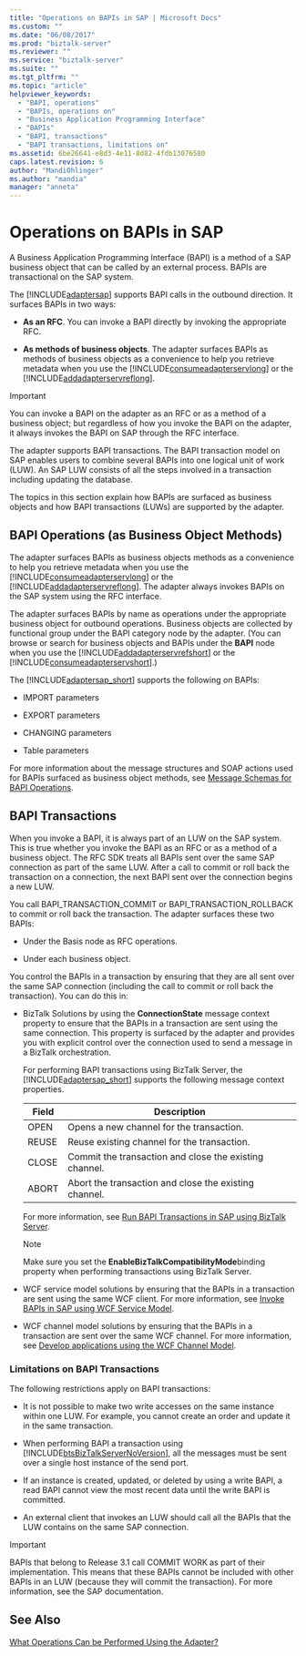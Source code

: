 ```yaml
---
title: "Operations on BAPIs in SAP | Microsoft Docs"
ms.custom: ""
ms.date: "06/08/2017"
ms.prod: "biztalk-server"
ms.reviewer: ""
ms.service: "biztalk-server"
ms.suite: ""
ms.tgt_pltfrm: ""
ms.topic: "article"
helpviewer_keywords: 
  - "BAPI, operations"
  - "BAPIs, operations on"
  - "Business Application Programming Interface"
  - "BAPIs"
  - "BAPI, transactions"
  - "BAPI transactions, limitations on"
ms.assetid: 6be26641-e8d3-4e11-8d82-4fdb13076580
caps.latest.revision: 6
author: "MandiOhlinger"
ms.author: "mandia"
manager: "anneta"
---
```

# Operations on BAPIs in SAP
A Business Application Programming Interface (BAPI) is a method of a SAP business object that can be called by an external process. BAPIs are transactional on the SAP system.  
  
 The [!INCLUDE[adaptersap](../../includes/adaptersap-md.md)] supports BAPI calls in the outbound direction. It surfaces BAPIs in two ways:  
  
-   **As an RFC**. You can invoke a BAPI directly by invoking the appropriate RFC.  
  
-   **As methods of business objects**. The adapter surfaces BAPIs as methods of business objects as a convenience to help you retrieve metadata when you use the [!INCLUDE[consumeadapterservlong](../../includes/consumeadapterservlong-md.md)] or the [!INCLUDE[addadapterservreflong](../../includes/addadapterservreflong-md.md)].  
  
> [!IMPORTANT]
>  You can invoke a BAPI on the adapter as an RFC or as a method of a business object; but regardless of how you invoke the BAPI on the adapter, it always invokes the BAPI on SAP through the RFC interface.  
  
 The adapter supports BAPI transactions. The BAPI transaction model on SAP enables users to combine several BAPIs into one logical unit of work (LUW). An SAP LUW consists of all the steps involved in a transaction including updating the database.  
  
 The topics in this section explain how BAPIs are surfaced as business objects and how BAPI transactions (LUWs) are supported by the adapter.  
 
  
## BAPI Operations (as Business Object Methods)  
 The adapter surfaces BAPIs as business objects methods as a convenience to help you retrieve metadata when you use the [!INCLUDE[consumeadapterservlong](../../includes/consumeadapterservlong-md.md)] or the [!INCLUDE[addadapterservreflong](../../includes/addadapterservreflong-md.md)]. The adapter always invokes BAPIs on the SAP system using the RFC interface.  
  
 The adapter surfaces BAPIs by name as operations under the appropriate business object for outbound operations. Business objects are collected by functional group under the BAPI category node by the adapter. (You can browse or search for business objects and BAPIs under the **BAPI** node when you use the [!INCLUDE[addadapterservrefshort](../../includes/addadapterservrefshort-md.md)] or the [!INCLUDE[consumeadapterservshort](../../includes/consumeadapterservshort-md.md)].)  
  
 The [!INCLUDE[adaptersap_short](../../includes/adaptersap-short-md.md)] supports the following on BAPIs:  
  
-   IMPORT parameters  
  
-   EXPORT parameters  
  
-   CHANGING parameters  
  
-   Table parameters  
  
 For more information about the message structures and SOAP actions used for BAPIs surfaced as business object methods, see [Message Schemas for BAPI Operations](../../adapters-and-accelerators/adapter-sap/message-schemas-for-bapi-operations.md).  
  
## BAPI Transactions  
 When you invoke a BAPI, it is always part of an LUW on the SAP system. This is true whether you invoke the BAPI as an RFC or as a method of a business object. The RFC SDK treats all BAPIs sent over the same SAP connection as part of the same LUW. After a call to commit or roll back the transaction on a connection, the next BAPI sent over the connection begins a new LUW.  
  
 You call BAPI_TRANSACTION_COMMIT or BAPI_TRANSACTION_ROLLBACK to commit or roll back the transaction. The adapter surfaces these two BAPIs:  
  
-   Under the Basis node as RFC operations.  
  
-   Under each business object.  
  
 You control the BAPIs in a transaction by ensuring that they are all sent over the same SAP connection (including the call to commit or roll back the transaction). You can do this in:  
  
-   BizTalk Solutions by using the **ConnectionState** message context property to ensure that the BAPIs in a transaction are sent using the same connection. This property is surfaced by the adapter and provides you with explicit control over the connection used to send a message in a BizTalk orchestration.  
  
     For performing BAPI transactions using BizTalk Server, the [!INCLUDE[adaptersap_short](../../includes/adaptersap-short-md.md)] supports the following message context properties.  
  
    |Field|Description|  
    |-----------|-----------------|  
    |OPEN|Opens a new channel for the transaction.|  
    |REUSE|Reuse existing channel for the transaction.|  
    |CLOSE|Commit the transaction and close the existing channel.|  
    |ABORT|Abort the transaction and close the existing channel.|  
  
     For more information, see [Run BAPI Transactions in SAP using BizTalk Server](../../adapters-and-accelerators/adapter-sap/run-bapi-transactions-in-sap-using-biztalk-server.md).  
  
    > [!NOTE]
    >  Make sure you set the **EnableBizTalkCompatibilityMode**binding property when performing transactions using BizTalk Server.  
  
-   WCF service model solutions by ensuring that the BAPIs in a transaction are sent using the same WCF client. For more information, see [Invoke BAPIs in SAP using WCF Service Model](../../adapters-and-accelerators/adapter-sap/invoke-bapis-in-sap-using-the-wcf-service-model.md).  
  
-   WCF channel model solutions by ensuring that the BAPIs in a transaction are sent over the same WCF channel. For more information, see [Develop applications using the WCF Channel Model](../../adapters-and-accelerators/adapter-sap/develop-sap-applications-using-the-wcf-channel-model.md).  
  
### Limitations on BAPI Transactions  
 The following restrictions apply on BAPI transactions:  
  
-   It is not possible to make two write accesses on the same instance within one LUW. For example, you cannot create an order and update it in the same transaction.  
  
-   When performing BAPI a transaction using [!INCLUDE[btsBizTalkServerNoVersion](../../includes/btsbiztalkservernoversion-md.md)], all the messages must be sent over a single host instance of the send port.  
  
-   If an instance is created, updated, or deleted by using a write BAPI, a read BAPI cannot view the most recent data until the write BAPI is committed.  
  
-   An external client that invokes an LUW should call all the BAPIs that the LUW contains on the same SAP connection.  
  
> [!IMPORTANT]
>  BAPIs that belong to Release 3.1 call COMMIT WORK as part of their implementation. This means that these BAPIs cannot be included with other BAPIs in an LUW (because they will commit the transaction). For more information, see the SAP documentation.  
  
## See Also  
 [What Operations Can be Performed Using the Adapter?](https://msdn.microsoft.com/library/cc185219(v=bts.10).aspx)